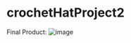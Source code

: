 # crochetHatProject2
Final Product:
![image](https://github.com/user-attachments/assets/7e27bdca-ceea-48f4-accc-2849233b494e)
